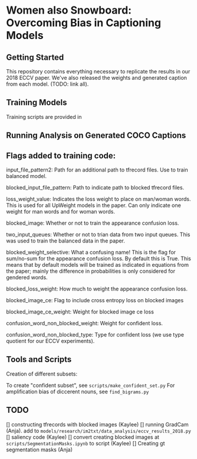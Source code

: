 # Women also Snowboard: Overcoming Bias in Captioning Models 

## Getting Started
This repository contains everything necessary to replicate the results in our 2018 ECCV paper. We've also released the weights and generated caption from each model. (TODO: link all).

## Training Models
Training scripts are provided in 

## Running Analysis on Generated COCO Captions



## Flags added to training code:

input_file_pattern2: Path for an additional path to tfrecord files.  Use to train balanced model.

blocked_input_file_pattern: Path to indicate path to blocked tfrecord files. 

loss_weight_value:  Indicates the loss weight to place on man/woman words.  This is used for all UpWeight models in the paper.  Can only indicate one weight for man words and for woman words.

blocked_image:  Whether or not to train the appearance confusion loss.

two_input_queues:  Whether or not to trian data from two input queues.  This was used to train the balanced data in the paper.

blocked_weight_selective:  What a confusing name!  This is the flag for sum/no-sum for the appearance confusion loss.  By default this is True.  This means that by default models will be trained as indicated in equations from the paper; mainly the difference in probabilities is only considered for gendered words.

blocked_loss_weight:  How much to weight the appearance confusion loss.

blocked_image_ce: Flag to include cross entropy loss on blocked images

blocked_image_ce_weight:  Weight for blocked image ce loss

confusion_word_non_blocked_weight:  Weight for confident loss.

confusion_word_non_blocked_type: Type for confident loss (we use type quotient for our ECCV experiments). 

## Tools and Scripts 

Creation of different subsets:

To create "confident subset", see `scripts/make_confident_set.py`
For amplification bias of diccerent nouns, see `find_bigrams.py`

## TODO
[] constructing tfrecords with blocked images (Kaylee)
[] running GradCam (Anja). add to `models/research/im2txt/data_analysis/eccv_results_2018.py`
[] saliency code (Kaylee)
[] convert creating blocked images at `scripts/SegmentationMasks.ipynb` to script (Kaylee)
[] Creating gt segmentation masks (Anja)

